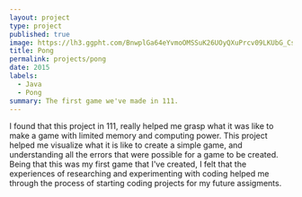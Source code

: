 ```yaml
---
layout: project
type: project
published: true
image: https://lh3.ggpht.com/BnwplGa64eYvmoOMSSuK26UOyQXuPrcv09LKUbG_CsPGI2e4mX7MEbL5O46tqiUgotQ=w300-rw
title: Pong
permalink: projects/pong
date: 2015
labels:
  - Java
  - Pong
summary: The first game we've made in 111.
---
```


I found that this project in 111, really helped me grasp what it was like to make a game with limited memory and computing power. This project helped me visualize what it is like to create a simple game, and understanding all the errors that were possible for a game to be created. Being that this was my first game that I've created, I felt that the experiences of researching and experimenting with coding helped me through the process of starting coding projects for my future assigments.
